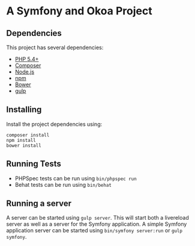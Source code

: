# A Symfony and Okoa Project

## Dependencies
This project has several dependencies:

* [PHP 5.4+](http://php.net/)
* [Composer](https://getcomposer.org/)
* [Node.js](http://nodejs.org/)
* [npm](https://www.npmjs.org/)
* [Bower](http://bower.io/)
* [gulp](http://gulpjs.com/)

## Installing
Install the project dependencies using:

    composer install
    npm install
    bower install

## Running Tests
* PHPSpec tests can be run using `bin/phpspec run`
* Behat tests can be run using `bin/behat`

## Running a server
A server can be started using `gulp server`. This will start both a livereload server as well
as a server for the Symfony application. A simple Symfony application server can be started
using `bin/symfony server:run` or `gulp symfony`.
